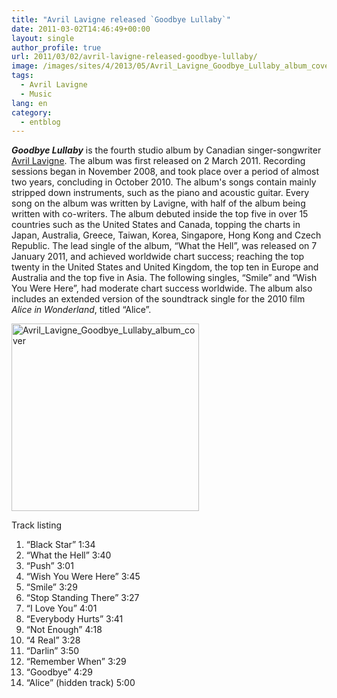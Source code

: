 ```yaml
---
title: "Avril Lavigne released `Goodbye Lullaby`"
date: 2011-03-02T14:46:49+00:00
layout: single
author_profile: true
url: 2011/03/02/avril-lavigne-released-goodbye-lullaby/
image: /images/sites/4/2013/05/Avril_Lavigne_Goodbye_Lullaby_album_cover.jpg
tags:
  - Avril Lavigne
  - Music
lang: en
category: 
  - entblog
---
```

_**Goodbye Lullaby**_ is the fourth studio album by Canadian singer-songwriter [Avril Lavigne](/entertainment/artists/avril-lavigne/ "Avril Lavigne"). The album was first released on 2 March 2011. Recording sessions began in November 2008, and took place over a period of almost two years, concluding in October 2010. The album's songs contain mainly stripped down instruments, such as the piano and acoustic guitar. Every song on the album was written by Lavigne, with half of the album being written with co-writers. The album debuted inside the top five in over 15 countries such as the United States and Canada, topping the charts in Japan, Australia, Greece, Taiwan, Korea, Singapore, Hong Kong and Czech Republic. The lead single of the album, “What the Hell”, was released on 7 January 2011, and achieved worldwide chart success; reaching the top twenty in the United States and United Kingdom, the top ten in Europe and Australia and the top five in Asia. The following singles, “Smile” and “Wish You Were Here”, had moderate chart success worldwide. The album also includes an extended version of the soundtrack single for the 2010 film _Alice in Wonderland_, titled “Alice”.

[<img class="alignnone size-full wp-image-400" alt="Avril_Lavigne_Goodbye_Lullaby_album_cover" src="/images/2013/05/Avril_Lavigne_Goodbye_Lullaby_album_cover.jpg" width="300" height="300" srcset="/images/sites/4/2013/05/Avril_Lavigne_Goodbye_Lullaby_album_cover.jpg 300w, /images/sites/4/2013/05/Avril_Lavigne_Goodbye_Lullaby_album_cover-150x150.jpg 150w" sizes="(max-width: 300px) 100vw, 300px" />](/images/2013/05/Avril_Lavigne_Goodbye_Lullaby_album_cover.jpg)

Track listing  
1. “Black Star” 1:34  
2. “What the Hell” 3:40  
3. “Push” 3:01  
4. “Wish You Were Here” 3:45  
5. “Smile” 3:29  
6. “Stop Standing There” 3:27  
7. “I Love You” 4:01  
8. “Everybody Hurts” 3:41  
9. “Not Enough” 4:18  
10. “4 Real” 3:28  
11. “Darlin” 3:50  
12. “Remember When” 3:29  
13. “Goodbye” 4:29  
14. “Alice” (hidden track) 5:00